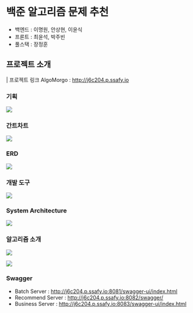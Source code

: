 # 백준 알고리즘 문제 추천

- 백엔드 : 이명원, 안상현, 이윤식
- 프론트 : 최윤석, 박주빈
- 풀스택 : 장정훈



## 프로젝트 소개

| 프로젝트 링크 AlgoMorgo : http://j6c204.p.ssafy.io

### 기획

![](https://lab.ssafy.com/s06-bigdata-rec-sub2/S06P22C204/-/raw/dev/image/Planning.png)



### 간트차트

![](https://lab.ssafy.com/s06-bigdata-rec-sub2/S06P22C204/-/raw/dev/image/GanttChart.png)



### ERD

![](https://lab.ssafy.com/s06-bigdata-rec-sub2/S06P22C204/-/raw/dev/image/erd.PNG)



### 개발 도구

![](https://lab.ssafy.com/s06-bigdata-rec-sub2/S06P22C204/-/raw/dev/image/DevTools.png)



### System Architecture

![](https://lab.ssafy.com/s06-bigdata-rec-sub2/S06P22C204/-/raw/dev/image/System%20Architecture.png)



### 알고리즘 소개

![](https://lab.ssafy.com/s06-bigdata-rec-sub2/S06P22C204/-/raw/dev/image/RecommendAlgorithm1.png)

![](https://lab.ssafy.com/s06-bigdata-rec-sub2/S06P22C204/-/raw/dev/image/RecommendAlgorithm2.png)



### Swagger

- Batch Server : http://j6c204.p.ssafy.io:8081/swagger-ui/index.html
- Recommend Server : http://j6c204.p.ssafy.io:8082/swagger/
- Business Server : http://j6c204.p.ssafy.io:8083/swagger-ui/index.html

